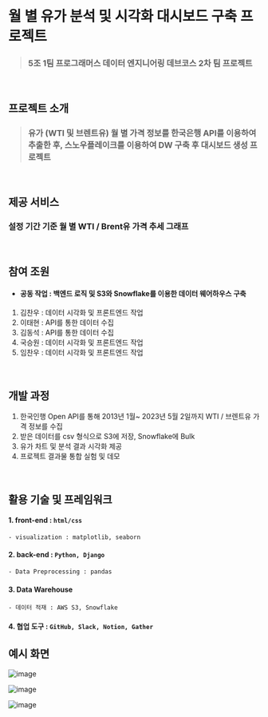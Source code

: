 # 월 별 유가 분석 및 시각화 대시보드 구축 프로젝트
> ### 5조 1팀 프로그래머스 데이터 엔지니어링 데브코스 2차 팀 프로젝트 

<BR>

## 프로젝트 소개
> ### 유가 (WTI 및 브렌트유) 월 별 가격 정보를 한국은행 API를 이용하여 추출한 후, 스노우플레이크를 이용하여 DW 구축 후 대시보드 생성 프로젝트

<BR>

## 제공 서비스
### 설정 기간 기준 월 별 WTI / Brent유 가격 추세 그래프

<BR>

## 참여 조원
- #### 공동 작업 : 백엔드 로직 및 S3와 Snowflake를 이용한 데이터 웨어하우스 구축
1. 김찬우 : 데이터 시각화 및 프론트엔드 작업
2. 이태현 : API를 통한 데이터 수집
3. 김동석 : API를 통한 데이터 수집
4. 국승원 : 데이터 시각화 및 프론트엔드 작업
5. 임찬우 : 데이터 시각화 및 프론트엔드 작업

<BR>

## 개발 과정
1. 한국인행 Open API를 통해 2013년 1월~ 2023년 5월 2일까지 WTI / 브렌트유 가격 정보를 수집
2. 받은 데이터를 csv 형식으로 S3에 저장, Snowflake에 Bulk
3. 유가 차트 및 분석 결과 시각화 제공
4. 프로젝트 결과물 통합 실험 및 데모

<BR>

## 활용 기술 및 프레임워크
#### 1. front-end : `html/css`
    - visualization : matplotlib, seaborn

#### 2. back-end : `Python, Django`
    - Data Preprocessing : pandas

#### 3. Data Warehouse
    - 데이터 적재 : AWS S3, Snowflake

#### 4. 협업 도구 : `GitHub, Slack, Notion, Gather`

## 예시 화면
![image](https://github.com/KimChanw/OilPricesDashboard/assets/50550972/a14bb7b0-dff1-491a-b7a8-84e5fc56b88a)

![image](https://github.com/KimChanw/OilPricesDashboard/assets/50550972/4c458e00-cefd-4668-b28c-5c0dd4fd4578)

![image](https://github.com/KimChanw/OilPricesDashboard/assets/50550972/694d1834-9336-4591-817f-7da8c87c03cd)
